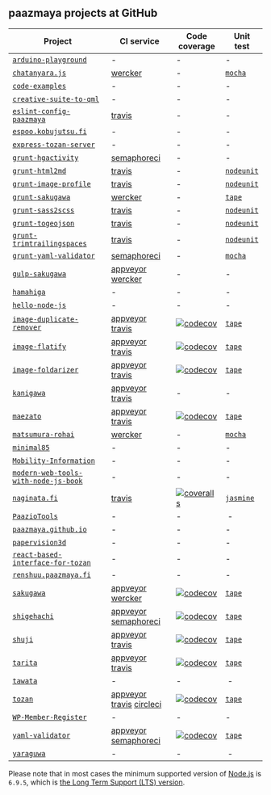 ## paazmaya projects at GitHub

Project | CI service | Code coverage | Unit test
------- | ---------- | ------------- | ---------
[`arduino-playground`](https://github.com/paazmaya/arduino-playground) | - | - | -
[`chatanyara.js`](https://github.com/paazmaya/chatanyara.js) | [wercker](https://app.wercker.com/paazmaya/chatanyara.js ) | - | [`mocha`](https://npmjs.org/package/mocha)
[`code-examples`](https://github.com/paazmaya/code-examples) | - | - | -
[`creative-suite-to-qml`](https://github.com/paazmaya/creative-suite-to-qml) | - | - | -
[`eslint-config-paazmaya`](https://github.com/paazmaya/eslint-config-paazmaya) | [travis](https://travis-ci.org/paazmaya/eslint-config-paazmaya) | - | -
[`espoo.kobujutsu.fi`](https://github.com/paazmaya/espoo.kobujutsu.fi) | - | - | -
[`express-tozan-server`](https://github.com/paazmaya/express-tozan-server) | - | - | -
[`grunt-hgactivity`](https://github.com/paazmaya/grunt-hgactivity) | [semaphoreci](https://semaphoreci.com/paazmaya/grunt-hgactivity) | - | -
[`grunt-html2md`](https://github.com/paazmaya/grunt-html2md) | [travis](https://travis-ci.org/paazmaya/grunt-html2md) | - | [`nodeunit`](https://npmjs.org/package/grunt-contrib-nodeunit)
[`grunt-image-profile`](https://github.com/paazmaya/grunt-image-profile) | [travis](https://travis-ci.org/paazmaya/grunt-image-profile) | - | [`nodeunit`](https://npmjs.org/package/grunt-contrib-nodeunit)
[`grunt-sakugawa`](https://github.com/paazmaya/grunt-sakugawa) | [wercker](https://app.wercker.com/paazmaya/grunt-sakugawa) | - | [`tape`](https://npmjs.org/package/tape)
[`grunt-sass2scss`](https://github.com/paazmaya/grunt-sass2scss) | [travis](https://travis-ci.org/paazmaya/grunt-sass2scss) | - | [`nodeunit`](https://npmjs.org/package/grunt-contrib-nodeunit)
[`grunt-togeojson`](https://github.com/paazmaya/grunt-togeojson) | [travis](https://travis-ci.org/paazmaya/grunt-togeojson) | - | [`nodeunit`](https://npmjs.org/package/grunt-contrib-nodeunit)
[`grunt-trimtrailingspaces`](https://github.com/paazmaya/grunt-trimtrailingspaces) | [travis](https://travis-ci.org/paazmaya/grunt-trimtrailingspaces) | - | [`nodeunit`](https://npmjs.org/package/grunt-contrib-nodeunit)
[`grunt-yaml-validator`](https://github.com/paazmaya/grunt-yaml-validator) | [semaphoreci](https://semaphoreci.com/paazmaya/grunt-yaml-validator) | - | [`mocha`](https://npmjs.org/package/mocha)
[`gulp-sakugawa`](https://github.com/paazmaya/gulp-sakugawa) | [appveyor](https://ci.appveyor.com/project/paazmaya/gulp-sakugawa) [wercker](https://app.wercker.com/paazmaya/gulp-sakugawa) | - | -
[`hamahiga`](https://github.com/paazmaya/hamahiga) | - | - | -
[`hello-node-js`](https://github.com/paazmaya/hello-node-js) | - | - | -
[`image-duplicate-remover`](https://github.com/paazmaya/image-duplicate-remover) | [appveyor](https://ci.appveyor.com/project/paazmaya/image-duplicate-remover) [travis](https://travis-ci.org/paazmaya/image-duplicate-remover) | [![codecov](https://img.shields.io/codecov/c/github/paazmaya/image-duplicate-remover/master.svg?style=flat-square&label=codecov)](https://codecov.io/gh/paazmaya/image-duplicate-remover) | [`tape`](https://npmjs.org/package/tape)
[`image-flatify`](https://github.com/paazmaya/image-flatify) | [appveyor](https://ci.appveyor.com/project/paazmaya/image-flatify) [travis](https://travis-ci.org/paazmaya/image-flatify) | [![codecov](https://img.shields.io/codecov/c/github/paazmaya/image-flatify/master.svg?style=flat-square&label=codecov)](https://codecov.io/gh/paazmaya/image-flatify) | [`tape`](https://npmjs.org/package/tape)
[`image-foldarizer`](https://github.com/paazmaya/image-foldarizer) | [appveyor](https://ci.appveyor.com/project/paazmaya/image-foldarizer) [travis](https://travis-ci.org/paazmaya/image-foldarizer) | [![codecov](https://img.shields.io/codecov/c/github/paazmaya/image-foldarizer/master.svg?style=flat-square&label=codecov)](https://codecov.io/gh/paazmaya/image-foldarizer) | [`tape`](https://npmjs.org/package/tape)
[`kanigawa`](https://github.com/paazmaya/kanigawa) | [appveyor](https://ci.appveyor.com/project/paazmaya/kanigawa) [travis](https://travis-ci.org/paazmaya/kanigawa) | - | -
[`maezato`](https://github.com/paazmaya/maezato) | [appveyor](https://ci.appveyor.com/project/paazmaya/maezato) [travis](https://travis-ci.org/paazmaya/maezato) | [![codecov](https://img.shields.io/codecov/c/github/paazmaya/maezato/master.svg?style=flat-square&label=codecov)](https://codecov.io/gh/paazmaya/maezato) | [`tape`](https://npmjs.org/package/tape)
[`matsumura-rohai`](https://github.com/paazmaya/matsumura-rohai) | [wercker](https://app.wercker.com/paazmaya/matsumura-rohai) | - | [`mocha`](https://npmjs.org/package/mocha)
[`minimal85`](https://github.com/paazmaya/minimal85) | - | - | -
[`Mobility-Information`](https://github.com/paazmaya/Mobility-Information) | - | - | -
[`modern-web-tools-with-node-js-book`](https://github.com/paazmaya/modern-web-tools-with-node-js-book) | - | - | -
[`naginata.fi`](https://github.com/paazmaya/naginata.fi) | [travis](https://travis-ci.org/paazmaya/naginata.fi) | [![coveralls](https://img.shields.io/coveralls/paazmaya/naginata.fi/master.svg?style=flat-square&label=coveralls)](https://coveralls.io/github/paazmaya/naginata.fi) | [`jasmine`](https://npmjs.org/package/grunt-contrib-jasmine)
[`PaazioTools`](https://github.com/paazmaya/PaazioTools) | - | - | -
[`paazmaya.github.io`](https://github.com/paazmaya/paazmaya.github.io) | - | - | -
[`papervision3d`](https://github.com/paazmaya/papervision3d) | - | - | -
[`react-based-interface-for-tozan`](https://github.com/paazmaya/react-based-interface-for-tozan) | - | - | -
[`renshuu.paazmaya.fi`](https://github.com/paazmaya/renshuu.paazmaya.fi) | - | - | -
[`sakugawa`](https://github.com/paazmaya/sakugawa) | [appveyor](https://ci.appveyor.com/project/paazmaya/sakugawa) [wercker](https://app.wercker.com/paazmaya/sakugawa) | [![codecov](https://img.shields.io/codecov/c/github/paazmaya/sakugawa/master.svg?style=flat-square&label=codecov)](https://codecov.io/gh/paazmaya/sakugawa) | [`tape`](https://npmjs.org/package/tape)
[`shigehachi`](https://github.com/paazmaya/shigehachi) | [appveyor](https://ci.appveyor.com/project/paazmaya/shigehachi) [semaphoreci](https://semaphoreci.com/paazmaya/shigehachi) | [![codecov](https://img.shields.io/codecov/c/github/paazmaya/shigehachi/master.svg?style=flat-square&label=codecov)](https://codecov.io/gh/paazmaya/shigehachi) | [`tape`](https://npmjs.org/package/tape)
[`shuji`](https://github.com/paazmaya/shuji) | [appveyor](https://ci.appveyor.com/project/paazmaya/shuji) [travis](https://travis-ci.org/paazmaya/shuji) | [![codecov](https://img.shields.io/codecov/c/github/paazmaya/shuji/master.svg?style=flat-square&label=codecov)](https://codecov.io/gh/paazmaya/shuji) | [`tape`](https://npmjs.org/package/tape)
[`tarita`](https://github.com/paazmaya/tarita) | [appveyor](https://ci.appveyor.com/project/paazmaya/tarita) [travis](https://travis-ci.org/paazmaya/tarita) | [![codecov](https://img.shields.io/codecov/c/github/paazmaya/tarita/master.svg?style=flat-square&label=codecov)](https://codecov.io/gh/paazmaya/tarita) | [`tape`](https://npmjs.org/package/tape)
[`tawata`](https://github.com/paazmaya/tawata) | - | - | -
[`tozan`](https://github.com/paazmaya/tozan) | [appveyor](https://ci.appveyor.com/project/paazmaya/tozan) [travis](https://travis-ci.org/paazmaya/tozan) [circleci](https://circleci.com/gh/paazmaya/tozan) | [![codecov](https://img.shields.io/codecov/c/github/paazmaya/tozan/master.svg?style=flat-square&label=codecov)](https://codecov.io/gh/paazmaya/tozan) | [`tape`](https://npmjs.org/package/tape)
[`WP-Member-Register`](https://github.com/paazmaya/WP-Member-Register) | - | - | -
[`yaml-validator`](https://github.com/paazmaya/yaml-validator) | [appveyor](https://ci.appveyor.com/project/paazmaya/yaml-validator) [semaphoreci](https://semaphoreci.com/paazmaya/yaml-validator) | [![codecov](https://img.shields.io/codecov/c/github/paazmaya/yaml-validator/master.svg?style=flat-square&label=codecov)](https://codecov.io/gh/paazmaya/yaml-validator) | [`tape`](https://npmjs.org/package/tape)
[`yaraguwa`](https://github.com/paazmaya/yaraguwa) | - | - | -

Please note that in most cases the minimum supported version of [Node.js](https://nodejs.org/en/) is `6.9.5`, which is [the Long Term Support (LTS) version](https://github.com/nodejs/LTS#lts-schedule1).
